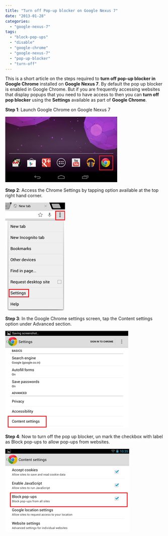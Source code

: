 ```yaml
---
title: "Turn off Pop-up blocker on Google Nexus 7"
date: "2013-01-28"
categories: 
  - "google-nexus-7"
tags: 
  - "block-pop-ups"
  - "disable"
  - "google-chrome"
  - "google-nexus-7"
  - "pop-up-blocker"
  - "turn-off"
---
```


This is a short article on the steps required to **turn off pop-up blocker in Google Chrome** installed on **Google Nexus 7**. By default the pop up blocker is enabled in Google Chrome. But if you are frequently accessing websites that display popups that you need to have access to then you can **turn off pop blocker** using the **Settings** available as part of **Google Chrome**.

**Step 1**: Launch Google Chrome on Google Nexus 7

[![image](/assets/images/1_image_thumb63.png "image")](http://blogmines.com/blog/wp-content/uploads/2013/01/image66.png)

**Step 2**: Access the Chrome Settings by tapping option available at the top right hand corner.

[![image](/assets/images/1_image_thumb64.png "image")](http://blogmines.com/blog/wp-content/uploads/2013/01/image67.png)

**Step 3**: In the Google Chrome settings screen, tap the Content settings option under Advanced section.

[![image](/assets/images/1_image_thumb65.png "image")](http://blogmines.com/blog/wp-content/uploads/2013/01/image68.png)

**Step 4**: Now to turn off the pop up blocker, un mark the checkbox with label as Block pop-ups to allow pop-ups from websites.

[![image](/assets/images/1_image_thumb66.png "image")](http://blogmines.com/blog/wp-content/uploads/2013/01/image69.png)
